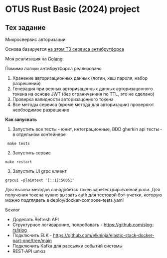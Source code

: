 # OTUS Rust Basic (2024) project

## Тех задание
Микросвервис авторизации

Основа базируется [на этом ТЗ сервиса антибрутфорса](https://github.com/OtusGolang/final_project/blob/master/01-anti-bruteforce.md)

Моя реализация на [Golang](https://github.com/MitrickX/otus-golang-2019-project-antibruteforce)


Помимо логики антибрутфорса реализовано
1) Хранение авторизационных данных (логин, хеш пароля, набор разрешений)
2) Генерация при верных авторизацонных данных авторизацонного токена на основе JWT (без ограниченния по TTL, это не сделано)
3) Проверка валидности авторизацонного токена
4) Все методы сервиса (кроме метода для авторизации) проверяют необходимое разрешение

**Как запускать**
1) Запустить все тесты - юнит, интеграционные, BDD gherkin api тесты - в отдельном контейнере

```
 make tests
```

2) Запустить сервис 

```
make restart
```

3) Запустить UI grpc клиент

```
grpcui -plaintext '[::1]:50051'
```

Для вызова методов понадобится токен зарегестрированной роли. Для получения токена нужно вызвать auth для тестовой бот-учетки, которую можно подглядеть в deploy/docker-compose-tests.yaml


Беклог
* Доделать Refresh API
* Структурное логивароние, попробовать - https://github.com/slog-rs/slog 
* Подключить ELK - https://github.com/elkninja/elastic-stack-docker-part-one/tree/main
* Подключить Kafka для рассылки событий системы
* REST-API шлюз 